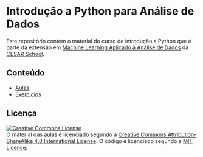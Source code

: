 # Introdução a Python para Análise de Dados

Este repositório contém o material do curso de introdução a Python que é parte da extensão em [Machine Learning Aplicado à Análise de Dados](https://www.cesar.school/machine-learning-aplicado-a-analise-de-dados/) da [CESAR School](https://cesar.school).

## Conteúdo

- [Aulas](./aulas)
- [Exercícios](./exercicios)

## Licença

<a rel="license" href="http://creativecommons.org/licenses/by-sa/4.0/"><img alt="Creative Commons License" style="border-width:0" src="https://i.creativecommons.org/l/by-sa/4.0/88x31.png" /></a><br />O material das aulas é licenciado segundo a <a rel="license" href="http://creativecommons.org/licenses/by-sa/4.0/">Creative Commons Attribution-ShareAlike 4.0 International License</a>. O código é licenciado segundo a [MIT License](./LICENSE.md).
